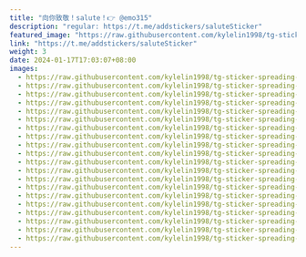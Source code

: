```yaml
---
title: "向你致敬！salute！👉 @emo315"
description: "regular: https://t.me/addstickers/saluteSticker"
featured_image: "https://raw.githubusercontent.com/kylelin1998/tg-sticker-spreading-worldwide-images/main/img/ce3b3a97-14a1-4a8d-b097-961c951e5a96.jpg"
link: "https://t.me/addstickers/saluteSticker"
weight: 3
date: 2024-01-17T17:03:07+08:00
images:
  - https://raw.githubusercontent.com/kylelin1998/tg-sticker-spreading-worldwide-images/main/img/ce3b3a97-14a1-4a8d-b097-961c951e5a96.jpg
  - https://raw.githubusercontent.com/kylelin1998/tg-sticker-spreading-worldwide-images/main/img/b73e0f09-d590-42e6-97bc-13866752e008.jpg
  - https://raw.githubusercontent.com/kylelin1998/tg-sticker-spreading-worldwide-images/main/img/33b3b9cb-3f14-4837-900c-98f0ccffd916.jpg
  - https://raw.githubusercontent.com/kylelin1998/tg-sticker-spreading-worldwide-images/main/img/da587f4b-4e75-48e8-9b4d-9e5be4619879.jpg
  - https://raw.githubusercontent.com/kylelin1998/tg-sticker-spreading-worldwide-images/main/img/a2abe833-eb74-466b-a7ee-756972e96021.jpg
  - https://raw.githubusercontent.com/kylelin1998/tg-sticker-spreading-worldwide-images/main/img/ec6b0af5-3de3-48c4-839a-e585e6919659.jpg
  - https://raw.githubusercontent.com/kylelin1998/tg-sticker-spreading-worldwide-images/main/img/8f23c40d-cd96-4718-90b2-47bba1802c6a.jpg
  - https://raw.githubusercontent.com/kylelin1998/tg-sticker-spreading-worldwide-images/main/img/66cae188-ba14-488b-884b-646f847cb158.jpg
  - https://raw.githubusercontent.com/kylelin1998/tg-sticker-spreading-worldwide-images/main/img/574edc9a-7e34-41a3-bc68-a676d3a9b851.jpg
  - https://raw.githubusercontent.com/kylelin1998/tg-sticker-spreading-worldwide-images/main/img/d2b38374-87ee-4b08-9d8d-ad76abcafad0.jpg
  - https://raw.githubusercontent.com/kylelin1998/tg-sticker-spreading-worldwide-images/main/img/b9fe0540-7179-433d-834a-235fb47bf707.jpg
  - https://raw.githubusercontent.com/kylelin1998/tg-sticker-spreading-worldwide-images/main/img/f3ca1611-e600-4fcc-8f52-6a904cd5215c.jpg
  - https://raw.githubusercontent.com/kylelin1998/tg-sticker-spreading-worldwide-images/main/img/96100530-8402-4223-91c0-eb5a5589aaf6.jpg
  - https://raw.githubusercontent.com/kylelin1998/tg-sticker-spreading-worldwide-images/main/img/f2138a9e-3e26-41f6-907c-58e1ecc29132.jpg
  - https://raw.githubusercontent.com/kylelin1998/tg-sticker-spreading-worldwide-images/main/img/e8f44b82-c191-4c6a-8ce8-72b19ed48df7.jpg
  - https://raw.githubusercontent.com/kylelin1998/tg-sticker-spreading-worldwide-images/main/img/031676f6-fdc2-457c-97c4-54b8223ef08f.jpg
  - https://raw.githubusercontent.com/kylelin1998/tg-sticker-spreading-worldwide-images/main/img/44348165-9b2b-4efc-9cda-4c717cbf98a0.jpg
  - https://raw.githubusercontent.com/kylelin1998/tg-sticker-spreading-worldwide-images/main/img/cda5de6b-f1df-45c8-9229-3cfab074eb9c.jpg
  - https://raw.githubusercontent.com/kylelin1998/tg-sticker-spreading-worldwide-images/main/img/4469ff68-8198-4074-97c3-e479d3e16198.jpg
  - https://raw.githubusercontent.com/kylelin1998/tg-sticker-spreading-worldwide-images/main/img/a223fb5d-11d9-4835-8847-cac50b725eb6.jpg
---
```

